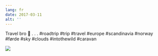 ```yaml
---
lang: fr
date: 2017-03-11
alt: ''
---
```


Travel bro 👊
.
.
.
#roadtrip #trip #travel #europe #scandinavia #norway #førde #sky #clouds #intothewild #caravan

![](/photos/2017-03-11-1489236644.jpg)